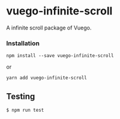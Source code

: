 # vuego-infinite-scroll

A infinite scroll package of Vuego.

### Installation
```
npm install --save vuego-infinite-scroll
```

or

```
yarn add vuego-infinite-scroll
```

## Testing

``` bash
$ npm run test
```